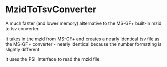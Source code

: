 # MzidToTsvConverter

A much faster (and lower memory) alternative to the MS-GF+ built-in mzid to tsv converter.

It takes in the mzid from MS-GF+ and creates a nearly identical tsv file as the MS-GF+ converter - nearly identical because the number formatting is slightly different.

It uses the PSI_Interface to read the mzid file.